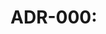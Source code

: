 # ADR-000: <TITLE>

## Status

[Proposed | Accepted | Rejected | Superseded by ADR-XYZ]

## Context

Why are we making this decision? What are the forces at play?

## Decision

What choice are we making and why?

## Consequences

What happens because of this decision? List pros, cons, tradeoffs.

## Alternatives Considered

List serious alternatives and why they weren’t chosen.

- Option 1: ...
- Option 2: ...

## Related Docs

- [Link to related ADRs, if any]
- [Link to architecture or tradeoff documentation]
